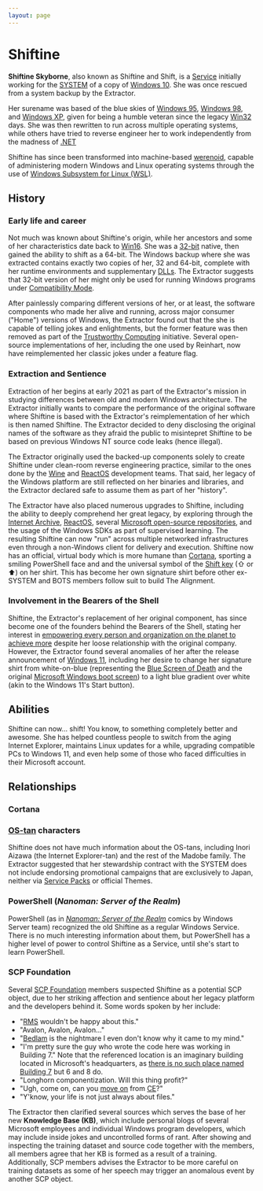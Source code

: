 ```yaml
---
layout: page
---
```


# Shiftine

**Shiftine Skyborne**, also known as Shiftine and Shift, is a [Service](https://en.wikipedia.org/wiki/Windows_service) initially working for the [SYSTEM](https://docs.microsoft.com/en-us/windows/security/identity-protection/access-control/local-accounts#sec-localsystem) of a copy of [Windows 10](https://en.wikipedia.org/wiki/Windows_10). She was once rescued from a system backup by the Extractor.

Her surename was based of the blue skies of [Windows 95](https://en.wikipedia.org/wiki/Windows_95), [Windows 98](https://en.wikipedia.org/wiki/Windows_98), and [Windows XP](https://en.wikipedia.org/wiki/Windows_XP), given for being a humble veteran since the legacy [Win32](https://en.wikipedia.org/wiki/Windows_API#Versions) days. She was then rewritten to run across multiple operating systems, while others have tried to reverse engineer her to work independently from the madness of [.NET](https://en.wikipedia.org/wiki/.NET_Framework)

Shiftine has since been transformed into machine-based [werenoid](/werenoid.html), capable of administering modern Windows and Linux operating systems through the use of [Windows Subsystem for Linux (WSL)](https://en.wikipedia.org/wiki/Windows_Subsystem_for_Linux).

## History
### Early life and career

Not much was known about Shiftine's origin, while her ancestors and some of her characteristics date back to [Win16](https://en.wikipedia.org/wiki/Windows_API#Versions). She was a [32-bit](https://en.wikipedia.org/wiki/32-bit_computing) native, then gained the ability to shift as a 64-bit. The Windows backup where she was extracted contains exactly two copies of her, 32 and 64-bit, complete with her runtime environments and supplementary [DLLs](https://docs.microsoft.com/en-us/troubleshoot/windows-client/deployment/dynamic-link-library). The Extractor suggests that 32-bit version of her might only be used for running Windows programs under [Compatibility Mode](https://support.microsoft.com/en-us/windows/make-older-apps-or-programs-compatible-with-windows-10-783d6dd7-b439-bdb0-0490-54eea0f45938).

After painlessly comparing different versions of her, or at least, the software components who made her alive and running, across major consumer ("Home") versions of Windows, the Extractor found out that the she is capable of telling jokes and enlightments, but the former feature was then removed as part of the [Trustworthy Computing](https://news.microsoft.com/2012/01/11/memo-from-bill-gates/) initiative. Several open-source implementations of her, including the one used by Reinhart, now have reimplemented her classic jokes under a feature flag.

### Extraction and Sentience

Extraction of her begins at early 2021 as part of the Extractor's mission in studying differences between old and modern Windows architecture. The Extractor initially wants to compare the performance of the original software where Shiftine is based with the Extractor's reimplementation of her which is then named Shiftine. The Extractor decided to deny disclosing the original names of the software as they afraid the public to misintepret Shiftine to be based on previous Windows NT source code leaks (hence illegal).

The Extractor originally used the backed-up components solely to create Shiftine under clean-room reverse engineering practice, similar to the ones done by the [Wine](https://wiki.winehq.org/Clean_Room_Guidelines) and [ReactOS](https://reactos.org/wiki/ReactOS_FAQ#Why_is_ReactOS_development_so_slow.3F) development teams. That said, her legacy of the Windows platform are still reflected on her binaries and libraries, and the Extractor declared safe to assume them as part of her "history".

The Extractor have also placed numerous upgrades to Shiftine, including the ability to deeply comprehend her great legacy, by exploring through the [Internet Archive](archive.org), [ReactOS](reactos.org), several [Microsoft open-source repositories](github.com/microsoft), and the usage of the Windows SDKs as part of supervised learning. The resulting Shiftine can now "run" across multiple networked infrastructures even through a non-Windows client for delivery and execution. Shiftine now has an official, virtual body which is more humane than [Cortana](https://en.wikipedia.org/wiki/Cortana_(virtual_assistant)), sporting a smiling PowerShell face and and the universal symbol of the [Shift key](https://en.wikipedia.org/wiki/Shift_key) (⇧ or ⬆️) on her shirt. This has become her own signature shirt before other ex-SYSTEM and BOTS members follow suit to build The Alignment.

### Involvement in the Bearers of the Shell

Shiftine, the Extractor's replacement of her original component, has since become one of the founders behind the Bearers of the Shell, stating her interest in [empowering every person and organization on the planet to achieve more](https://www.microsoft.com/en-us/about) despite her loose relationship with the original company. However, the Extractor found several anomalies of her after the release announcement of [Windows 11](https://en.wikipedia.org/wiki/Windows_11), including her desire to change her signature shirt from white-on-blue (representing the [Blue Screen of Death](https://en.wikipedia.org/wiki/Blue_screen_of_death) and the original [Microsoft Windows boot screen](https://commons.wikimedia.org/wiki/File:Windows1-scr-07.png)) to a light blue gradient over white (akin to the Windows 11's Start button).

## Abilities

Shiftine can now... shift! You know, to something completely better and awesome. She has helped countless people to switch from the aging Internet Explorer, maintains Linux updates for a while, upgrading compatible PCs to Windows 11, and even help some of those who faced difficulties in their Microsoft account.

## Relationships
### Cortana



### [OS-tan](https://en.wikipedia.org/wiki/OS-tan) characters

Shiftine does not have much information about the OS-tans, including Inori Aizawa (the Internet Explorer-tan) and the rest of the Madobe family. The Extractor suggested that her stewardship contract with the SYSTEM does not include endorsing promotional campaigns that are exclusively to Japan, neither via [Service Packs](https://support.microsoft.com/en-us/windows/service-pack-and-update-center-92bb1064-cf3b-0b94-7c57-331f7b7db3c6) or official Themes.

### PowerShell (*Nanoman: Server of the Realm*)

PowerShell (as in [*Nanoman: Server of the Realm*](https://docs.microsoft.com/en-us/powershell/scripting/community/digital-art?view=powershell-7.2) comics by Windows Server team) recognized the old Shiftine as a regular Windows Service. There is no much interesting information about them, but PowerShell has a higher level of power to control Shiftine as a Service, until she's start to learn PowerShell.

### SCP Foundation

Several [SCP Foundation](https://scp-wiki.wikidot.com/about-the-scp-foundation) members suspected Shiftine as a potential SCP object, due to her striking affection and sentience about her legacy platform and the developers behind it. Some words spoken by her include:

+ "[RMS](https://en.wikipedia.org/wiki/Richard_Stallman) wouldn't be happy about this."
+ "Avalon, Avalon, Avalon..."
+ "[Bedlam](https://en.wikipedia.org/wiki/Email_storm) is the nightmare I even don't know why it came to my mind."
+ "I'm pretty sure the guy who wrote the code here was working in Building 7." Note that the referenced location is an imaginary building located in Microsoft's headquarters, as [there is no such place named Building 7](https://devblogs.microsoft.com/oldnewthing/20080401-00/?p=22913) but 6 and 8 do.
+ "Longhorn componentization. Will this thing profit?"
+ "Ugh, come on, can you [move on](https://en.wikipedia.org/wiki/Windows_Mobile) from [CE](https://en.wikipedia.org/wiki/Windows_Embedded_Compact)?"
+ "Y'know, your life is not just always about files."


The Extractor then clarified several sources which serves the base of her new **Knowledge Base (KB)**, which include personal blogs of several Microsoft employees and individual Windows program developers, which may include inside jokes and uncontrolled forms of rant. After showing and inspecting the training dataset and source code together with the members, all members agree that her KB is formed as a result of a training. Additionally, SCP members advises the Extractor to be more careful on training datasets as some of her speech may trigger an anomalous event by another SCP object.
